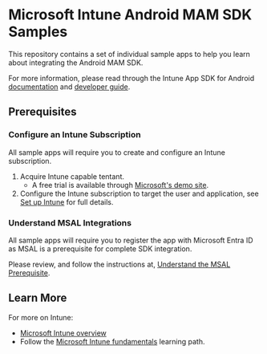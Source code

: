 # Microsoft Intune Android MAM SDK Samples

This repository contains a set of individual sample apps to help you learn about integrating the Android MAM SDK.

For more information, please read through the Intune App SDK for Android [documentation] and [developer guide].

## Prerequisites

### Configure an Intune Subscription

All sample apps will require you to create and configure an Intune subscription.

1. Acquire Intune capable tentant.
   - A free trial is available through [Microsoft's demo site].
2. Configure the Intune subscription to target the user and application, see [Set up Intune] for full details.

### Understand MSAL Integrations

All sample apps will require you to register the app with Microsoft Entra ID as
MSAL is a prerequisite for complete SDK integration.

Please review, and follow the instructions at, [Understand the MSAL Prerequisite].

## Learn More

For more on Intune:

- [Microsoft Intune overview]
- Follow the [Microsoft Intune fundamentals] learning path.

<!-- Links -->
[documentation]: https://learn.microsoft.com/mem/intune/developer/app-sdk
[developer guide]: https://learn.microsoft.com/mem/intune/developer/app-sdk-android-phase1
[Microsoft's demo site]: https://demos.microsoft.com
[Set up Intune]: https://docs.microsoft.com/intune/setup-steps
[Understand the MSAL Prerequisite]: https://learn.microsoft.com/mem/intune/developer/app-sdk-android-phase2

<!-- Microsoft Intune -->
[Microsoft Intune overview]: https://learn.microsoft.com/mem/intune/fundamentals/what-is-intune
[Microsoft Intune fundamentals]: https://learn.microsoft.com/training/paths/endpoint-manager-fundamentals/
